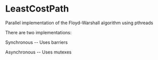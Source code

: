 # LeastCostPath
Parallel implementation of the Floyd-Warshall algorithm using pthreads

There are two implementations:

Synchronous -- Uses barriers

Asynchronous -- Uses mutexes 
